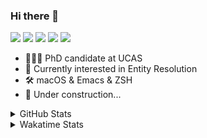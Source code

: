 ### Hi there 👋

[![](https://img.shields.io/badge/-Email-325180?logo=maildotru&logoColor=white&style=flat-square)](mailto:wang@tianshu.me)
[![](https://img.shields.io/badge/-GitHub-black?logo=GitHub&style=flat-square)](https://github.com/tshu-w)
[![](https://img.shields.io/badge/-Telegram-26a5e4?labelColor=fafafa&logo=telegram&style=flat-square)](https://t.me/tshu_w) 
[![](https://img.shields.io/badge/-Twitter-1da1f2?logo=Twitter&logoColor=white&style=flat-square)](https://twitter.com/tshu_w)
[![](https://komarev.com/ghpvc/?username=tshu-w&color=blueviolet&style=flat-square)]()



- 🧑🏻‍🎓 PhD candidate at UCAS
- 🔭 Currently interested in Entity Resolution
- 🛠 macOS & Emacs & ZSH
- 🚧 Under construction...

<details>

<summary>GitHub Stats</summary>

![Tianshu's GitHub stats](https://github-readme-stats.vercel.app/api?username=tshu-w&show_icons=true&theme=buefy&count_private=true)
  
</details>


<details>
  <summary>Wakatime Stats</summary>

  Currently, files accessed by tramp cannot be tracked by wakatime, see https://github.com/wakatime/wakatime-mode/issues/27
  <br>
  
<!--START_SECTION:waka-->
**I'm an Early 🐤** 

```text
🌞 Morning    28 commits     ██░░░░░░░░░░░░░░░░░░░░░░░   10.98% 
🌆 Daytime    126 commits    ████████████░░░░░░░░░░░░░   49.41% 
🌃 Evening    98 commits     █████████░░░░░░░░░░░░░░░░   38.43% 
🌙 Night      3 commits      ░░░░░░░░░░░░░░░░░░░░░░░░░   1.18%

```
📅 **I'm Most Productive on Saturday** 

```text
Monday       61 commits     ██████░░░░░░░░░░░░░░░░░░░   23.92% 
Tuesday      44 commits     ████░░░░░░░░░░░░░░░░░░░░░   17.25% 
Wednesday    23 commits     ██░░░░░░░░░░░░░░░░░░░░░░░   9.02% 
Thursday     13 commits     █░░░░░░░░░░░░░░░░░░░░░░░░   5.1% 
Friday       19 commits     █░░░░░░░░░░░░░░░░░░░░░░░░   7.45% 
Saturday     70 commits     ██████░░░░░░░░░░░░░░░░░░░   27.45% 
Sunday       25 commits     ██░░░░░░░░░░░░░░░░░░░░░░░   9.8%

```


📊 **This Week I Spent My Time On** 

```text
💬 Programming Languages: 
sh                       5 hrs 32 mins       ████████████████████████░   98.23% 
C++                      4 mins              ░░░░░░░░░░░░░░░░░░░░░░░░░   1.38% 
Org                      1 min               ░░░░░░░░░░░░░░░░░░░░░░░░░   0.35% 
Other                    0 secs              ░░░░░░░░░░░░░░░░░░░░░░░░░   0.03% 
Emacs Lisp               0 secs              ░░░░░░░░░░░░░░░░░░░░░░░░░   0.0%

🔥 Editors: 
Zsh                      5 hrs 32 mins       ████████████████████████░   98.23% 
Emacs                    5 mins              ░░░░░░░░░░░░░░░░░░░░░░░░░   1.77%

🐱‍💻 Projects: 
multimodalER             2 hrs 46 mins       ████████████░░░░░░░░░░░░░   49.1% 
Terminal                 2 hrs 46 mins       ████████████░░░░░░░░░░░░░   49.06% 
Unknown Project          5 mins              ░░░░░░░░░░░░░░░░░░░░░░░░░   1.77% 
dotfiles                 0 secs              ░░░░░░░░░░░░░░░░░░░░░░░░░   0.06% 
denseBlocking            0 secs              ░░░░░░░░░░░░░░░░░░░░░░░░░   0.01%

💻 Operating System: 
Linux                    4 hrs 47 mins       █████████████████████░░░░   84.82% 
Mac                      51 mins             ███░░░░░░░░░░░░░░░░░░░░░░   15.18%

```

**I Mostly Code in Python** 

```text
Python                   6 repos             ████████░░░░░░░░░░░░░░░░░   31.58% 
JavaScript               3 repos             ████░░░░░░░░░░░░░░░░░░░░░   15.79% 
HTML                     2 repos             ██░░░░░░░░░░░░░░░░░░░░░░░   10.53% 
Emacs Lisp               2 repos             ██░░░░░░░░░░░░░░░░░░░░░░░   10.53% 
TeX                      2 repos             ██░░░░░░░░░░░░░░░░░░░░░░░   10.53%

```



 Last Updated on 13/09/2021
<!--END_SECTION:waka-->
</details>
